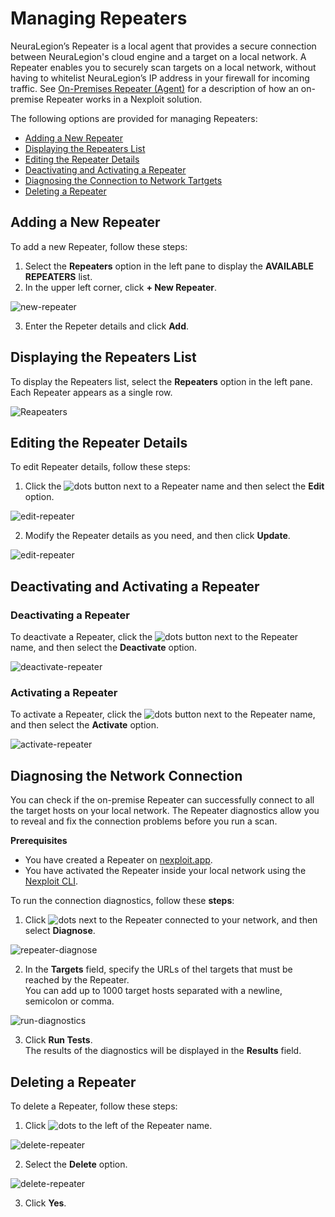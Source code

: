 # Managing Repeaters
NeuraLegion’s Repeater is a local agent that provides a secure connection between NeuraLegion's cloud engine and a target on a local network. A Repeater enables you to securely scan targets on a local network, without having to whitelist NeuraLegion’s IP address in your firewall for incoming traffic. See [On-Premises Repeater (Agent)](guide/introduction/deployment-options.md#On-Premises-Repeater-Agent) for a description of how an on-premise Repeater works in a Nexploit solution.

The following options are provided for managing Repeaters:
* [Adding a New Repeater](#Adding-a-New-Repeater)
* [Displaying the Repeaters List](#Displaying-the-Repeaters-List)
* [Editing the Repeater Details](#Editing-the-Repeater-Details)
* [Deactivating and Activating a Repeater](#Deactivating-and-Activating-a-Repeater)
* [Diagnosing the Connection to Network Tartgets](#Diagnosing-the-Network-Connection)
* [Deleting a Repeater](#Deleting-a-Repeater)


## Adding a New Repeater
To add a new Repeater, follow these steps:
1. Select the **Repeaters** option in the left pane to display the **AVAILABLE REPEATERS** list. 
2. In the upper left corner, click **+ New Repeater**.

![new-repeater](media/add-repeater.png ':size=35%')

3. Enter the Repeter details and click **Add**. 

## Displaying the Repeaters List
To display the Repeaters list, select the **Repeaters** option in the left pane. Each Repeater appears as a single row.

![Reapeaters](media/repeaters-list.png ':size=60%')

## Editing the Repeater Details
To edit Repeater details, follow these steps:
1. Click the ![dots](media/dots-button.png ':size=2%') button next to a Repeater name and then select the **Edit** option.

![edit-repeater](media/edit.png ':size=60%')

2. Modify the Repeater details as you need, and then click **Update**.

![edit-repeater](media/update-popup.png ':size=35%')

## Deactivating and Activating a Repeater
### Deactivating a Repeater
To deactivate a Repeater, click the ![dots](media/dots-button.png ':size=2%') button next to the Repeater name, and then select the **Deactivate** option.

![deactivate-repeater](media/deactivate.png ':size=60%')

### Activating a Repeater
To activate a Repeater, click the ![dots](media/dots-button.png ':size=2%') button next to the Repeater name, and then select the **Activate** option.

![activate-repeater](media/activate.png ':size=60%')

## Diagnosing the Network Connection
You can check if the on-premise Repeater can successfully connect to all the target hosts on your local network. The Repeater diagnostics allow you to reveal and fix the connection problems before you run a scan.

**Prerequisites**
* You have created a Repeater on [nexploit.app](https://nexploit.app/scans).
* You have activated the Repeater inside your local network using the [Nexploit CLI](/guide/np-cli/commands/initializing-repeater.md).

To run the connection diagnostics, follow these **steps**:
1. Click ![dots](media/dots-button.png ':size=2%') next to the Repeater connected to your network, and then select **Diagnose**.

![repeater-diagnose](media/repeater-diagnose.png ':size=60%')

2. In the **Targets** field, specify the URLs of thel targets that must be reached by the Repeater.<br>
You can add up to 1000 target hosts separated with a newline, semicolon or comma.   

![run-diagnostics](media/run-diagnostics.png ':size=45%')

3. Click **Run Tests**.<br>
    The results of the diagnostics will be displayed in the **Results** field.

## Deleting a Repeater
To delete a Repeater, follow these steps:
1. Click ![dots](media/dots-button.png ':size=2%') to the left of the Repeater name.

![delete-repeater](media/delete.png ':size=60%')

2. Select the **Delete** option. 

![delete-repeater](media/delete-yes.png ':size=45%')

3. Click **Yes**.


